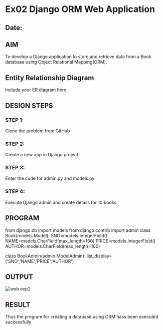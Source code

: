 # Ex02 Django ORM Web Application
## Date: 

## AIM
To develop a Django application to store and retrieve data from a Book database using Object Relational Mapping(ORM).

## Entity Relationship Diagram

Include your ER diagram here

## DESIGN STEPS

### STEP 1:
Clone the problem from GitHub

### STEP 2:
Create a new app in Django project

### STEP 3:
Enter the code for admin.py and models.py

### STEP 4:
Execute Django admin and create details for 10 books

## PROGRAM

from django.db import models
from django.contrib import admin
class Book(models.Model):
    SNO=models.IntegerField()
    NAME=models.CharField(max_length=100)
    PRICE=models.IntegerField()
    AUTHOR=models.CharField(max_length=100)
    
 
class BookAdmin(admin.ModelAdmin):
    list_display=('SNO','NAME','PRICE','AUTHOR')

## OUTPUT

![web exp2](https://github.com/sakamalesh/ORM2/assets/149148235/2791d9f2-fe8f-4091-a7d2-e436c71f52bd)



## RESULT
Thus the program for creating a database using ORM hass been executed successfully
